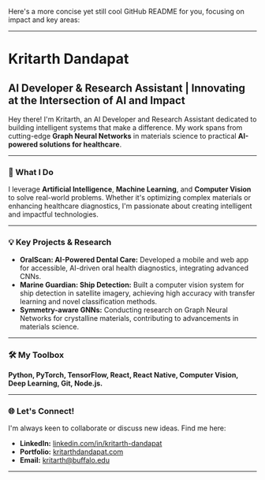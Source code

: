 Here's a more concise yet still cool GitHub README for you, focusing on impact and key areas:

-----

# Kritarth Dandapat

## AI Developer & Research Assistant | Innovating at the Intersection of AI and Impact

Hey there\! I'm Kritarth, an AI Developer and Research Assistant dedicated to building intelligent systems that make a difference. My work spans from cutting-edge **Graph Neural Networks** in materials science to practical **AI-powered solutions for healthcare**.

-----

### 🚀 What I Do

I leverage **Artificial Intelligence**, **Machine Learning**, and **Computer Vision** to solve real-world problems. Whether it's optimizing complex materials or enhancing healthcare diagnostics, I'm passionate about creating intelligent and impactful technologies.

-----

### 💡 Key Projects & Research

  * **OralScan: AI-Powered Dental Care:** Developed a mobile and web app for accessible, AI-driven oral health diagnostics, integrating advanced CNNs.
  * **Marine Guardian: Ship Detection:** Built a computer vision system for ship detection in satellite imagery, achieving high accuracy with transfer learning and novel classification methods.
  * **Symmetry-aware GNNs:** Conducting research on Graph Neural Networks for crystalline materials, contributing to advancements in materials science.

-----

### 🛠️ My Toolbox

**Python, PyTorch, TensorFlow, React, React Native, Computer Vision, Deep Learning, Git, Node.js.**

-----

### 🌐 Let's Connect\!

I'm always keen to collaborate or discuss new ideas. Find me here:

  * **LinkedIn:** [linkedin.com/in/kritarth-dandapat](https://www.linkedin.com/in/kritarth-dandapat)
  * **Portfolio:** [kritarthdandapat.com](https://www.google.com/search?q=https://kritarthdandapat.com)
  * **Email:** kritarth@buffalo.edu

-----
